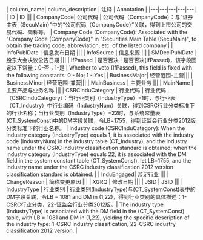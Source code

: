 | column_name| column_description | 注释 | Annotation |
|---|---|---|---|---|
| ID | ID |||
| CompanyCode| 公司代码 | 公司代码（CompanyCode）：与“证券主表（SecuMain）”中的“公司代码（CompanyCode）”关联，得到上市公司的交易代码、简称等。 | Company Code (CompanyCode): Associated with the "Company Code (CompanyCode)" in "Securities Main Table (SecuMain)", to obtain the trading code, abbreviation, etc. of the listed company.|
| InfoPublDate | 信息发布日期 |||
| InfoSource | 信息来源 |||
| SMDeciPublDate | 股东大会决议公告日期 |||
| IfPassed | 是否否决 | 是否否决(IfPassed)，该字段固定以下常量：0-否；1-是 | Whether to veto (IfPassed), this field is fixed with the following constants: 0 - No; 1 - Yes|
| BusinessMajor| 经营范围-主营|||
| BusinessMinor| 经营范围-兼营|||
| MainBusiness | 主要业务 |||
| MainName | 主要产品与业务名称 |||
| CSRCInduCategory | 行业代码 | 行业代码（CSRCInduCategory）：当行业类别（IndustryType）=1时，与行业表（CT_Industry）中行业编码（IndustryNum）关联，得到CSRC行业分类标准下的行业名称；当行业类别（IndustryType）=22时，与系统常量表(CT_SystemConst)中的DM字段关联，令LB=1755，得到证监会行业分类2012版分类标准下的行业名称。 | Industry code (CSRCInduCategory): When the industry category (IndustryType) equals 1, it is associated with the industry code (IndustryNum) in the industry table (CT_Industry), and the industry name under the CSRC industry classification standard is obtained; when the industry category (IndustryType) equals 22, it is associated with the DM field in the system constant table (CT_SystemConst), let LB=1755, and the industry name under the CSRC industry classification 2012 version classification standard is obtained. |
| InduEngaged| 涉足行业 |||
| ChangeReason | 简称变更原因 |||
| XGRQ | 修改日期 |||
| JSID | JSID |||
| IndustryType | 行业类别 | 行业类别(IndustryType)与(CT_SystemConst)表中的DM字段关联，令LB = 1081 and DM in (1,22)，得到行业类别的具体描述：1-CSRC行业分类，22-证监会行业分类2012版。| The industry type (IndustryType) is associated with the DM field in the (CT_SystemConst) table, with LB = 1081 and DM in (1,22), yielding the specific description of the industry type: 1-CSRC industry classification, 22-CSRC industry classification 2012 version. |